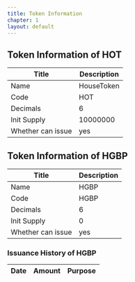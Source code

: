 ```yaml
---
title: Token Information
chapter: 1
layout: default
---
```


## Token Information of HOT

 Title | Description
 --- | --- 
 Name | HouseToken
 Code | HOT
 Decimals | 6
 Init Supply | 10000000
 Whether can issue | yes
 
## Token Information of HGBP
 
  Title | Description
  --- | --- 
  Name | HGBP
  Code | HGBP
  Decimals | 6
  Init Supply | 0
  Whether can issue | yes
  
### Issuance History of HGBP
  
  Date | Amount | Purpose
  --- | --- | ---